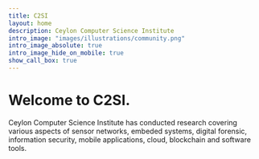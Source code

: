 ```yaml
---
title: C2SI
layout: home
description: Ceylon Computer Science Institute
intro_image: "images/illustrations/community.png"
intro_image_absolute: true
intro_image_hide_on_mobile: true
show_call_box: true
---
```


# Welcome to C2SI.

Ceylon Computer Science Institute has conducted research covering various aspects of sensor networks, embeded systems, digital forensic, information security, mobile applications, cloud, blockchain and software tools.